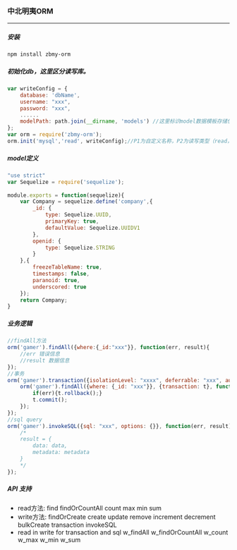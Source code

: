 ### 中北明夷ORM
---
##### 安装
```sh
npm install zbmy-orm
```
##### 初始化db，这里区分读写库。
```js
var writeConfig = {
    database: 'dbName',
    username: "xxx",
    password: "xxx",
    ......
    modelPath: path.join(__dirname, 'models') //这里标识model数据模板存储位置，绝对路径。
};
var orm = require('zbmy-orm');
orm.init('mysql','read', writeConfig);//P1为自定义名称，P2为读写类型（read，write，all），P3为数据库参数配置，基本参照sequelize的标准，需要注意modelPath参数；
```
##### model定义
```js
"use strict"
var Sequelize = require('sequelize');
 
module.exports = function(sequelize){
    var Company = sequelize.define('company',{
        _id: {
            type: Sequelize.UUID,
            primaryKey: true,
            defaultValue: Sequelize.UUIDV1
        },
        openid: {
            type: Sequelize.STRING
        }
    },{
        freezeTableName: true,
        timestamps: false,
        paranoid: true,
        underscored: true
    });
    return Company;
}
```
##### 业务逻辑
```js
//findAll方法
orm('gamer').findAll({where:{_id:"xxx"}}, function(err, result){
    //err 错误信息
    //result 数据信息
});
//事务
orm('gamer').transaction({isolationLevel: "xxxx", deferrable: "xxx", autocommit: false}, function(t){
    orm('gamer').findAll({where: {_id: "xxx"}}, {transaction: t}, function(err, result){
        if(err){t.rollback();}
        t.commit();
    });
});
//sql query
orm('gamer').invokeSQL({sql: "xxx", options: {}}, function(err, result){
    /*
    result = {
        data: data,
        metadata: metadata
    }
    */
});

```
##### API 支持
* read方法:
    find
    findOrCountAll
    count
    max
    min
    sum
* write方法:
    findOrCreate
    create
    update
    remove
    increment
    decrement
    bulkCreate
    transaction
    invokeSQL
* read in write for transaction and sql
    w_findAll
    w_findOrCountAll
    w_count
    w_max
    w_min
    w_sum

